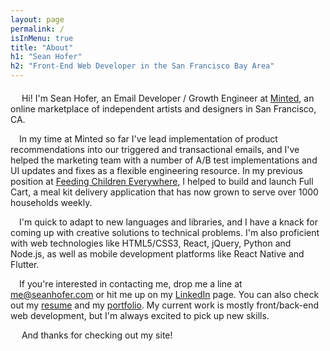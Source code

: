 ```yaml
---
layout: page
permalink: /
isInMenu: true
title: "About"
h1: "Sean Hofer"
h2: "Front-End Web Developer in the San Francisco Bay Area"
---
```

<p style="margin-top: 20px;">&emsp; Hi! I'm Sean Hofer, an Email Developer / Growth Engineer at
  <a href="https://www.minted.com/" target="_blank" rel="noreferrer">Minted</a>, an online marketplace of
  independent artists and designers in San Francisco, CA.
</p>
<p>&emsp;In my time at Minted so far I've lead implementation of product recommendations into our triggered
  and transactional emails, and I've helped the marketing team with a number of A/B test implementations and
  UI updates and fixes as a flexible engineering resource. In my previous position at <a
    href="https://www.feedingchildreneverywhere.com/" target="_blank" rel="noreferrer">Feeding Children
    Everywhere</a>, I helped to build and launch Full Cart, a meal kit delivery application that has now grown
  to serve over 1000 households weekly.
</p>
<p>&emsp;I'm quick to adapt to new languages and libraries, and I have a knack for coming up with creative
  solutions to technical problems. I'm also proficient with web technologies like HTML5/CSS3, React,
  jQuery, Python and Node.js, as well as mobile development platforms like React Native and Flutter.
</p>
<p>&emsp;If you're interested in contacting me, drop me a line at
  <a href="mailto:me@seanhofer.com" target="_blank" rel="noreferrer">me@seanhofer.com</a> or hit me up on
  my <a href="/linkedin" target="_blank" rel="noreferrer">LinkedIn</a> page. You can also check out my
  <a href="/resume" target="_blank" rel="noreferrer">resume</a> and my <a href="/portfolio">portfolio</a>.
  My current work is mostly front/back-end web development, but I'm always excited to pick up new skills.
</p>
<p>&emsp; And thanks for checking out my site!</p>